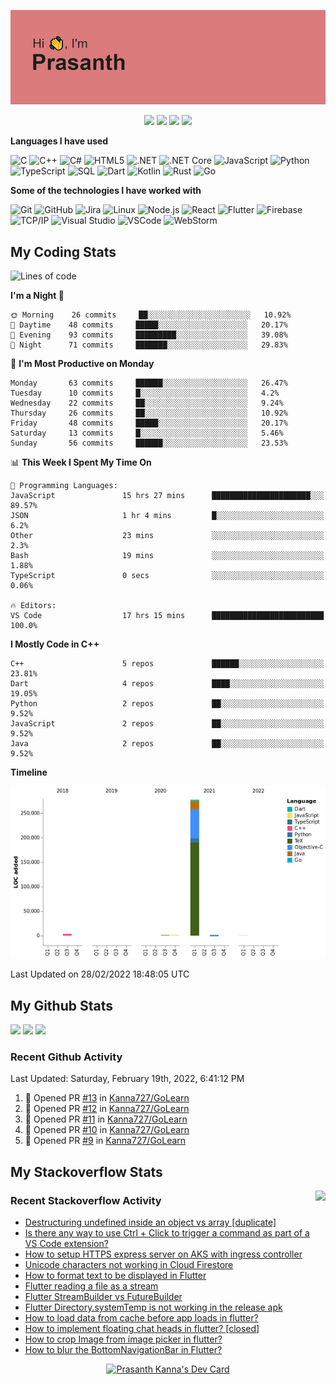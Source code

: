 ![Header](https://github.com/Kanna727/Kanna727/blob/master/header.png?raw=true)

<p align="center">
    <img src="https://badges.pufler.dev/visits/Kanna727/Kanna727?style=for-the-badge"/>
    <img src="https://badges.pufler.dev/years/Kanna727?style=for-the-badge"/>
    <img src="https://badges.pufler.dev/repos/Kanna727?style=for-the-badge"/>
    <img src="https://badges.pufler.dev/gists/Kanna727?style=for-the-badge"/>
</p>

**Languages I have used**

![C](https://img.shields.io/badge/-C-000000?style=flat&logo=C&logoColor=A8B9CC)
![C++](https://img.shields.io/badge/-C++-000000?style=flat&logo=C%2B%2B&logoColor=00599C)
![C#](https://img.shields.io/badge/-C%23-000000?style=flat&logo=c-sharp&logoColor=239120)
![HTML5](https://img.shields.io/badge/-HTML5-000000?style=flat&logo=HTML5)
![.NET](https://img.shields.io/badge/-.NET-000000?style=flat&logo=.NET&logoColor=5C2D91)
![.NET Core](https://img.shields.io/badge/-.NET_Core-000000?style=flat)
![JavaScript](https://img.shields.io/badge/-JavaScript-000000?style=flat&logo=javascript)
![Python](https://img.shields.io/badge/-Python-000000?style=flat&logo=python)
![TypeScript](https://img.shields.io/badge/-TypeScript-000000?style=flat&logo=typescript&logoColor=007ACC)
![SQL](https://img.shields.io/badge/-SQL-000000?style=flat&logo=MySQL)
![Dart](https://img.shields.io/badge/-Dart-000000?style=flat&logo=Dart&logoColor=0175C2)
![Kotlin](https://img.shields.io/badge/-Kotlin-000000?style=flat&logo=Kotlin&logoColor=0095d5)
![Rust](https://img.shields.io/badge/-Rust-000000?style=flat&logo=Rust&logoColor=D74C0F)
![Go](https://img.shields.io/badge/-Go-000000?style=flat&logo=Go&logoColor=29BEB0)

**Some of the technologies I have worked with**

![Git](https://img.shields.io/badge/-Git-000000?style=flat&logo=git&logoColor=F05032)
![GitHub](https://img.shields.io/badge/-GitHub-000000?style=flat&logo=github&logoColor=FFFFFF)
![Jira](https://img.shields.io/badge/-Jira-000000?style=flat&logo=jira-software&logoColor=0052CC)
![Linux](https://img.shields.io/badge/-Linux-000000?style=flat&logo=linux&logoColor=FCC624)
![Node.js](https://img.shields.io/badge/-Node.js-000000?style=flat&logo=node.js&logoColor=339933)
![React](https://img.shields.io/badge/-React-000000?style=flat&logo=React&logoColor=61DAFB)
![Flutter](https://img.shields.io/badge/-Flutter-000000?style=flat&logo=Flutter&logoColor=02569b)
![Firebase](https://img.shields.io/badge/-Firebase-000000?style=flat&logo=Firebase&logoColor=ffca28)
![TCP/IP](https://img.shields.io/badge/-TCP/IP-000000?style=flat&logo=cisco&logoColor=white)
![Visual Studio](https://img.shields.io/badge/-Visual_Studio-000000?style=flat&logo=visual-studio&logoColor=5c2d91)
![VSCode](https://img.shields.io/badge/-VSCode-000000?style=flat&logo=visual-studio-code&logoColor=007acc)
![WebStorm](https://img.shields.io/badge/-WebStorm-000000?style=flat&logo=webstorm&logoColor=1cbbe4)


## My Coding Stats
<!--START_SECTION:waka-->
![Lines of code](https://img.shields.io/badge/From%20Hello%20World%20I%27ve%20Written-287%20Thousand%20lines%20of%20code-blue)

**I'm a Night 🦉** 

```text
🌞 Morning    26 commits     ██░░░░░░░░░░░░░░░░░░░░░░░   10.92% 
🌆 Daytime    48 commits     █████░░░░░░░░░░░░░░░░░░░░   20.17% 
🌃 Evening    93 commits     █████████░░░░░░░░░░░░░░░░   39.08% 
🌙 Night      71 commits     ███████░░░░░░░░░░░░░░░░░░   29.83%

```
📅 **I'm Most Productive on Monday** 

```text
Monday       63 commits     ██████░░░░░░░░░░░░░░░░░░░   26.47% 
Tuesday      10 commits     █░░░░░░░░░░░░░░░░░░░░░░░░   4.2% 
Wednesday    22 commits     ██░░░░░░░░░░░░░░░░░░░░░░░   9.24% 
Thursday     26 commits     ██░░░░░░░░░░░░░░░░░░░░░░░   10.92% 
Friday       48 commits     █████░░░░░░░░░░░░░░░░░░░░   20.17% 
Saturday     13 commits     █░░░░░░░░░░░░░░░░░░░░░░░░   5.46% 
Sunday       56 commits     ██████░░░░░░░░░░░░░░░░░░░   23.53%

```


📊 **This Week I Spent My Time On** 

```text
💬 Programming Languages: 
JavaScript               15 hrs 27 mins      ██████████████████████░░░   89.57% 
JSON                     1 hr 4 mins         █░░░░░░░░░░░░░░░░░░░░░░░░   6.2% 
Other                    23 mins             ░░░░░░░░░░░░░░░░░░░░░░░░░   2.3% 
Bash                     19 mins             ░░░░░░░░░░░░░░░░░░░░░░░░░   1.88% 
TypeScript               0 secs              ░░░░░░░░░░░░░░░░░░░░░░░░░   0.06%

🔥 Editors: 
VS Code                  17 hrs 15 mins      █████████████████████████   100.0%

```

**I Mostly Code in C++** 

```text
C++                      5 repos             ██████░░░░░░░░░░░░░░░░░░░   23.81% 
Dart                     4 repos             ████░░░░░░░░░░░░░░░░░░░░░   19.05% 
Python                   2 repos             ██░░░░░░░░░░░░░░░░░░░░░░░   9.52% 
JavaScript               2 repos             ██░░░░░░░░░░░░░░░░░░░░░░░   9.52% 
Java                     2 repos             ██░░░░░░░░░░░░░░░░░░░░░░░   9.52%

```


**Timeline**

![Chart not found](https://raw.githubusercontent.com/Kanna727/Kanna727/master/charts/bar_graph.png) 


 Last Updated on 28/02/2022 18:48:05 UTC
<!--END_SECTION:waka-->

## My Github Stats
<img align="" height='150px'
src="https://github-readme-stats.vercel.app/api?username=kanna727&count_private=true&show_icons=true&theme=dark&include_all_commits=true&hide_border=true"/>
<img align="" height='150px'
src="https://github-readme-stats.vercel.app/api/top-langs/?username=kanna727&layout=compact&theme=dark&hide_border=true"/>
<img align="" height='150px'
src="http://github-readme-streak-stats.herokuapp.com?user=Kanna727&theme=dark&hide_border=true"/>

### Recent Github Activity

<!--RECENT_ACTIVITY:last_update-->
Last Updated: Saturday, February 19th, 2022, 6:41:12 PM
<!--RECENT_ACTIVITY:last_update_end-->
<!--RECENT_ACTIVITY:start-->
1. 💪 Opened PR [#13](https://github.com/Kanna727/GoLearn/pull/13) in [Kanna727/GoLearn](https://github.com/Kanna727/GoLearn)
2. 💪 Opened PR [#12](https://github.com/Kanna727/GoLearn/pull/12) in [Kanna727/GoLearn](https://github.com/Kanna727/GoLearn)
3. 💪 Opened PR [#11](https://github.com/Kanna727/GoLearn/pull/11) in [Kanna727/GoLearn](https://github.com/Kanna727/GoLearn)
4. 💪 Opened PR [#10](https://github.com/Kanna727/GoLearn/pull/10) in [Kanna727/GoLearn](https://github.com/Kanna727/GoLearn)
5. 💪 Opened PR [#9](https://github.com/Kanna727/GoLearn/pull/9) in [Kanna727/GoLearn](https://github.com/Kanna727/GoLearn)
<!--RECENT_ACTIVITY:end-->

## My Stackoverflow Stats

<a href="https://stackoverflow.com/users/8487133/prasanth-kanna"><img height='260px' align="right" src="https://github-readme-stackoverflow.vercel.app/?userID=8487133&theme=dark"></a>

### Recent Stackoverflow Activity
<!-- STACKOVERFLOW:START -->
- [Destructuring undefined inside an object vs array [duplicate]](https://stackoverflow.com/questions/69881888/destructuring-undefined-inside-an-object-vs-array)
- [Is there any way to use Ctrl + Click to trigger a command as part of a VS Code extension?](https://stackoverflow.com/questions/69350721/is-there-any-way-to-use-ctrl-click-to-trigger-a-command-as-part-of-a-vs-code-e)
- [How to setup HTTPS express server on AKS with ingress controller](https://stackoverflow.com/questions/65362908/how-to-setup-https-express-server-on-aks-with-ingress-controller)
- [Unicode characters not working in Cloud Firestore](https://stackoverflow.com/questions/53855197/unicode-characters-not-working-in-cloud-firestore)
- [How to format text to be displayed in Flutter](https://stackoverflow.com/questions/53853176/how-to-format-text-to-be-displayed-in-flutter)
- [Flutter reading a file as a stream](https://stackoverflow.com/questions/51136512/flutter-reading-a-file-as-a-stream)
- [Flutter StreamBuilder vs FutureBuilder](https://stackoverflow.com/questions/50844519/flutter-streambuilder-vs-futurebuilder)
- [Flutter Directory.systemTemp is not working in the release apk](https://stackoverflow.com/questions/50803347/flutter-directory-systemtemp-is-not-working-in-the-release-apk)
- [How to load data from cache before app loads in flutter?](https://stackoverflow.com/questions/50783868/how-to-load-data-from-cache-before-app-loads-in-flutter)
- [How to implement floating chat heads in flutter? [closed]](https://stackoverflow.com/questions/50630133/how-to-implement-floating-chat-heads-in-flutter)
- [How to crop Image from image picker in flutter?](https://stackoverflow.com/questions/50343045/how-to-crop-image-from-image-picker-in-flutter)
- [How to blur the BottomNavigationBar in Flutter?](https://stackoverflow.com/questions/50133651/how-to-blur-the-bottomnavigationbar-in-flutter)
<!-- STACKOVERFLOW:END -->

<p align="center">
<a href="https://app.daily.dev/Dedsec727"><img src="https://api.daily.dev/devcards/8eaaa75801c34dcda99bd3df979fc34e.png?r=x8k" width="350" alt="Prasanth Kanna's Dev Card"/></a>
</p>
